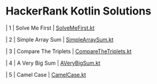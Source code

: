 # HackerRank Kotlin Solutions


|  1  | Solve Me First | [SolveMeFirst.kt](https://github.com/kursatkumsuz/HackerRank-Kotlin-Solutions/blob/master/src/main/kotlin/algorithms/SolveMeFirst.kt) 

|  2  | Simple Array Sum | [SimpleArraySum.kt](https://github.com/kursatkumsuz/HackerRank-Kotlin-Solutions/blob/master/src/main/kotlin/algorithms/SimpleArraySum.kt)  

|  3  | Compare The Triplets | [CompareTheTriplets.kt](https://github.com/kursatkumsuz/HackerRank-Kotlin-Solutions/blob/master/src/main/kotlin/algorithms/CompareTheTriplets.kt) 

|  4  | A Very Big Sum | [AVeryBigSum.kt](https://github.com/kursatkumsuz/HackerRank-Kotlin-Solutions/blob/master/src/main/kotlin/algorithms/AVeryBigSum.kt)

|  5  | Camel Case | [CamelCase.kt](https://github.com/kursatkumsuz/HackerRank-Kotlin-Solutions/blob/master/src/main/kotlin/strings/CamelCase.kt)
